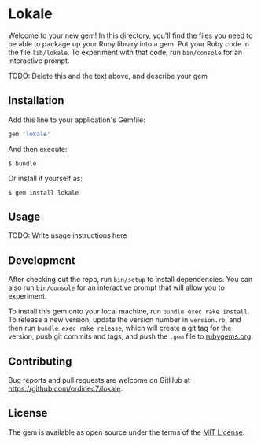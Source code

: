 # Lokale

Welcome to your new gem! In this directory, you'll find the files you need to be able to package up your Ruby library into a gem. Put your Ruby code in the file `lib/lokale`. To experiment with that code, run `bin/console` for an interactive prompt.

TODO: Delete this and the text above, and describe your gem

## Installation

Add this line to your application's Gemfile:

```ruby
gem 'lokale'
```

And then execute:

    $ bundle

Or install it yourself as:

    $ gem install lokale

## Usage

TODO: Write usage instructions here

## Development

After checking out the repo, run `bin/setup` to install dependencies. You can also run `bin/console` for an interactive prompt that will allow you to experiment.

To install this gem onto your local machine, run `bundle exec rake install`. To release a new version, update the version number in `version.rb`, and then run `bundle exec rake release`, which will create a git tag for the version, push git commits and tags, and push the `.gem` file to [rubygems.org](https://rubygems.org).

## Contributing

Bug reports and pull requests are welcome on GitHub at https://github.com/ordinec7/lokale.

## License

The gem is available as open source under the terms of the [MIT License](http://opensource.org/licenses/MIT).
